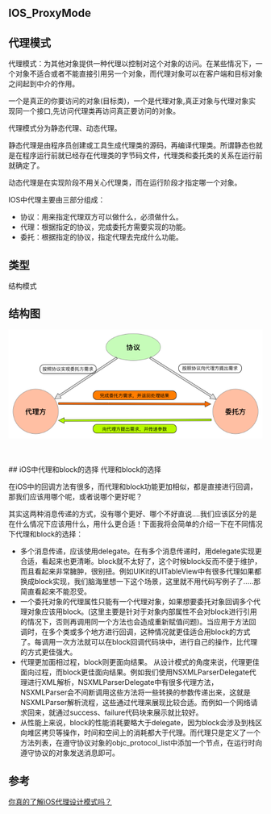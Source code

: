 ## IOS_ProxyMode

## 代理模式
代理模式：为其他对象提供一种代理以控制对这个对象的访问。在某些情况下，一个对象不适合或者不能直接引用另一个对象，而代理对象可以在客户端和目标对象之间起到中介的作用。

一个是真正的你要访问的对象(目标类)，一个是代理对象,真正对象与代理对象实现同一个接口,先访问代理类再访问真正要访问的对象。

代理模式分为静态代理、动态代理。


静态代理是由程序员创建或工具生成代理类的源码，再编译代理类。所谓静态也就是在程序运行前就已经存在代理类的字节码文件，代理类和委托类的关系在运行前就确定了。

动态代理是在实现阶段不用关心代理类，而在运行阶段才指定哪一个对象。

IOS中代理主要由三部分组成：

* 协议：用来指定代理双方可以做什么，必须做什么。
* 代理：根据指定的协议，完成委托方需要实现的功能。
* 委托：根据指定的协议，指定代理去完成什么功能。

## 类型
结构模式

## 结构图
![代理模式](./Resource/proxy.png)

</br>
</br>
## iOS中代理和block的选择
代理和block的选择

在iOS中的回调方法有很多，而代理和block功能更加相似，都是直接进行回调，那我们应该用哪个呢，或者说哪个更好呢？

其实这两种消息传递的方式，没有哪个更好、哪个不好直说....我们应该区分的是在什么情况下应该用什么，用什么更合适！下面我将会简单的介绍一下在不同情况下代理和block的选择：

* 多个消息传递，应该使用delegate。在有多个消息传递时，用delegate实现更合适，看起来也更清晰。block就不太好了，这个时候block反而不便于维护，而且看起来非常臃肿，很别扭。例如UIKit的UITableView中有很多代理如果都换成block实现，我们脑海里想一下这个场景，这里就不用代码写例子了.....那简直看起来不能忍受。
* 一个委托对象的代理属性只能有一个代理对象，如果想要委托对象回调多个代理对象应该用block。(这里主要是针对于对象内部属性不会对block进行引用的情况下，否则再调用同一个方法也会造成重新赋值问题)。当应用于方法回调时，在多个类或多个地方进行回调，这种情况就更佳适合用block的方式了。每调用一次方法就可以在block回调代码块中，进行自己的操作，比代理的方式更佳强大。
* 代理更加面相过程，block则更面向结果。 从设计模式的角度来说，代理更佳面向过程，而block更佳面向结果。例如我们使用NSXMLParserDelegate代理进行XML解析，NSXMLParserDelegate中有很多代理方法，NSXMLParser会不间断调用这些方法将一些转换的参数传递出来，这就是NSXMLParser解析流程，这些通过代理来展现比较合适。而例如一个网络请求回来，就通过success、failure代码块来展示就比较好。
* 从性能上来说，block的性能消耗要略大于delegate，因为block会涉及到栈区向堆区拷贝等操作，时间和空间上的消耗都大于代理。而代理只是定义了一个方法列表，在遵守协议对象的objc_protocol_list中添加一个节点，在运行时向遵守协议的对象发送消息即可。


## 参考
[你真的了解iOS代理设计模式吗？](https://www.jianshu.com/p/2113ffe54b30)
